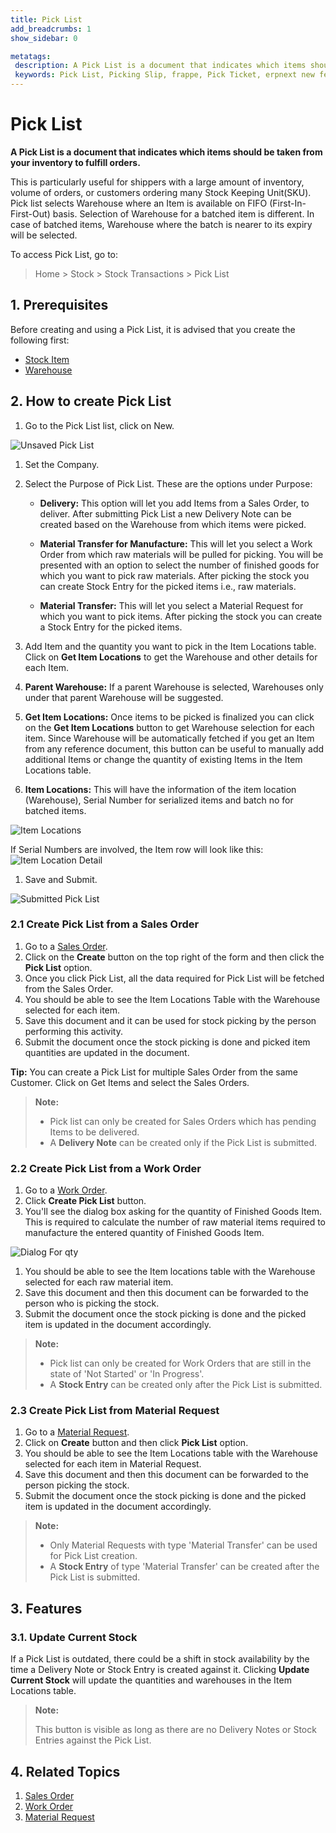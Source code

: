 ```yaml
---
title: Pick List
add_breadcrumbs: 1
show_sidebar: 0

metatags:
 description: A Pick List is a document that indicates which items should be taken from your inventory to fulfill orders. This is particularly useful for shippers with a large amount of inventory, volume of orders, or customers ordering many Stock Keeping Unit(SKU).
 keywords: Pick List, Picking Slip, frappe, Pick Ticket, erpnext new features, erp, open source erp, free erp, stock
---
```


# Pick List

**A Pick List is a document that indicates which items should be taken from your inventory to fulfill orders.**

This is particularly useful for shippers with a large amount of inventory, volume of orders, or customers ordering many Stock Keeping Unit(SKU).
Pick list selects Warehouse where an Item is available on FIFO (First-In-First-Out) basis.
Selection of Warehouse for a batched item is different. In case of batched items, Warehouse where the batch is nearer to its expiry will be selected.

To access Pick List, go to:

> Home > Stock > Stock Transactions > Pick List

## 1. Prerequisites

Before creating and using a Pick List, it is advised that you create the following first:

- [Stock Item](/docs/user/manual/en/stock/item)
- [Warehouse](/docs/user/manual/en/stock/warehouse)

## 2. How to create Pick List

1. Go to the Pick List list, click on New.
 <img class='screenshot' alt='Unsaved Pick List' src='{{docs_base_url}}/assets/img/stock/pick-list-unsaved-doc.png'>

1. Set the Company.
1. Select the Purpose of Pick List. These are the options under Purpose:

   - **Delivery:** This option will let you add Items from a Sales Order, to deliver. After submitting Pick List a new Delivery Note can be created based on the Warehouse from which items were picked.

   - **Material Transfer for Manufacture:** This will let you select a Work Order from which raw materials will be pulled for picking. You will be presented with an option to select the number of finished goods for which you want to pick raw materials. After picking the stock you can create Stock Entry for the picked items i.e., raw materials.

   - **Material Transfer:** This will let you select a Material Request for which you want to pick items. After picking the stock you can create a Stock Entry for the picked items.

1. Add Item and the quantity you want to pick in the Item Locations table. Click on **Get Item Locations** to get the Warehouse and other details for each Item.

1. **Parent Warehouse:** If a parent Warehouse is selected, Warehouses only under that parent Warehouse will be suggested.

1. **Get Item Locations:** Once items to be picked is finalized you can click on the **Get Item Locations** button to get Warehouse selection for each item. Since Warehouse will be automatically fetched if you get an Item from any reference document, this button can be useful to manually add additional Items or change the quantity of existing Items in the Item Locations table.

1. **Item Locations:** This will have the information of the item location (Warehouse), Serial Number for serialized items and batch no for batched items.
 <img class='screenshot' alt='Item Locations' src='{{docs_base_url}}/assets/img/stock/pick-list-item-locations.png'>

 If Serial Numbers are involved, the Item row will look like this:
 <img class='screenshot' alt='Item Location Detail' src='{{docs_base_url}}/assets/img/stock/pick-list-item-location-detail.png'>

1. Save and Submit.
 <img class='screenshot' alt='Submitted Pick List' src='{{docs_base_url}}/assets/img/stock/pick-list-submitted-doc.png'>

### 2.1 Create Pick List from a Sales Order

1. Go to a [Sales Order](/docs/user/manual/en/selling/sales-order).
1. Click on the **Create** button on the top right of the form and then click the **Pick List** option.
1. Once you click Pick List, all the data required for Pick List will be fetched from the Sales Order.
1. You should be able to see the Item Locations Table with the Warehouse selected for each item.
1. Save this document and it can be used for stock picking by the person performing this activity.
1. Submit the document once the stock picking is done and picked item quantities are updated in the document.

**Tip:** You can create a Pick List for multiple Sales Order from the same Customer. Click on Get Items and select the Sales Orders.

> **Note:**
>
> - Pick list can only be created for Sales Orders which has pending Items to be delivered.
> - A **Delivery Note** can be created only if the Pick List is submitted.

### 2.2 Create Pick List from a Work Order

1. Go to a [Work Order](/docs/user/manual/en/manufacturing/work-order).
1. Click **Create Pick List** button.
1. You'll see the dialog box asking for the quantity of Finished Goods Item. This is required to calculate the number of raw material items required to manufacture the entered quantity of Finished Goods Item.
<img class='screenshot' alt='Dialog For qty' src='{{docs_base_url}}/assets/img/stock/pick-list-dialog-for-qty.png'>

1. You should be able to see the Item locations table with the Warehouse selected for each raw material item.
1. Save this document and then this document can be forwarded to the person who is picking the stock.
1. Submit the document once the stock picking is done and the picked item is updated in the document accordingly.

> **Note:**
>
> - Pick list can only be created for Work Orders that are still in the state of 'Not Started' or 'In Progress'.
> - A **Stock Entry** can be created only after the Pick List is submitted.

### 2.3 Create Pick List from Material Request

1. Go to a [Material Request](/docs/user/manual/en/stock/material-request).
1. Click on **Create** button and then click **Pick List** option.
1. You should be able to see the Item Locations table with the Warehouse selected for each item in Material Request.
1. Save this document and then this document can be forwarded to the person picking the stock.
1. Submit the document once the stock picking is done and the picked item is updated in the document accordingly.

> **Note:**
>
> - Only Material Requests with type 'Material Transfer' can be used for Pick List creation.
> - A **Stock Entry** of type 'Material Transfer' can be created after the Pick List is submitted.

## 3. Features

### 3.1. Update Current Stock

If a Pick List is outdated, there could be a shift in stock availability by the time a Delivery Note or Stock Entry is created against it. Clicking **Update Current Stock** will update the quantities and warehouses in the Item Locations table.

> **Note:**
>
> This button is visible as long as there are no Delivery Notes or Stock Entries against the Pick List.

## 4. Related Topics

1. [Sales Order](/docs/user/manual/en/selling/sales-order)
1. [Work Order](/docs/user/manual/en/manufacturing/work-order)
1. [Material Request](/docs/user/manual/en/stock/material-request)
